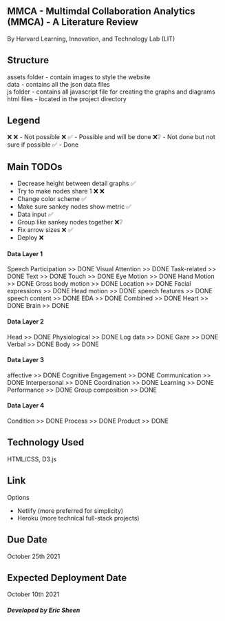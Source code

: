 ## MMCA - Multimdal Collaboration Analytics (MMCA) - A Literature Review

By Harvard Learning, Innovation, and Technology Lab (LIT)

## Structure

assets folder - contain images to style the website </br>
data - contains all the json data files </br>
js folder - contains all javascript file for creating the graphs and diagrams </br>
html files - located in the project directory </br>

## Legend

❌ ❌ - Not possible
❌ ✅ - Possible and will be done
❌❔ - Not done but not sure if possible
✅ - Done

## Main TODOs

- Decrease height between detail graphs ✅
- Try to make nodes share 1 ❌ ❌ 
- Change color scheme ✅
- Make sure sankey nodes show metric ✅
- Data input ✅
- Group like sankey nodes together ❌❔
- Fix arrow sizes ❌ ✅
- Deploy ❌

#### Data Layer 1 
Speech Participation >> DONE
Visual Attention >> DONE
Task-related >> DONE
Text >> DONE
Touch >> DONE
Eye Motion >> DONE
Hand Motion >> DONE
Gross body motion >> DONE
Location >> DONE
Facial expressions >> DONE
Head motion >> DONE
speech features >> DONE
speech content >> DONE
EDA >> DONE
Combined >> DONE
Heart >> DONE
Brain >> DONE

#### Data Layer 2
Head >> DONE
Physiological >> DONE
Log data >> DONE
Gaze >> DONE
Verbal >> DONE
Body >> DONE

#### Data Layer 3
affective >> DONE
Cognitive Engagement >> DONE
Communication >> DONE
Interpersonal >> DONE
Coordination >> DONE
Learning >> DONE
Performance >> DONE
Group composition >> DONE

#### Data Layer 4
Condition >> DONE
Process >> DONE
Product >> DONE

## Technology Used

HTML/CSS, D3.js

## Link

Options
- Netlify (more preferred for simplicity)
- Heroku (more technical full-stack projects)

## Due Date

October 25th 2021

## Expected Deployment Date

October 10th 2021

##### Developed by Eric Sheen
